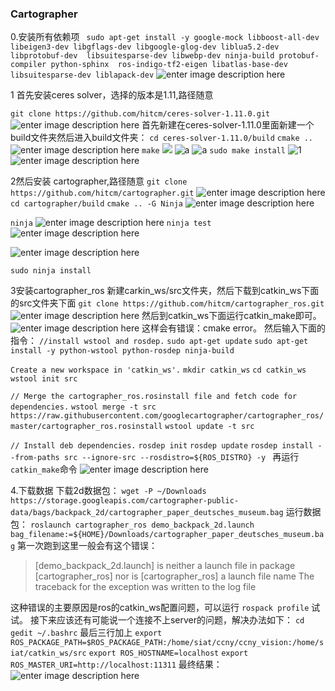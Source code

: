 ### Cartographer
0.安装所有依赖项
``` sudo apt-get install -y google-mock libboost-all-dev  libeigen3-dev libgflags-dev libgoogle-glog-dev liblua5.2-dev libprotobuf-dev  libsuitesparse-dev libwebp-dev ninja-build protobuf-compiler python-sphinx  ros-indigo-tf2-eigen libatlas-base-dev libsuitesparse-dev liblapack-dev``` ![enter image description here](https://github.com/Fuyi-Huang/ES2016_14353091/blob/master/images/ROS/9.png?raw=true)

1 首先安装ceres solver，选择的版本是1.11,路径随意

```git clone https://github.com/hitcm/ceres-solver-1.11.0.git```
![enter image description here](https://github.com/Fuyi-Huang/ES2016_14353091/blob/master/images/Cartographer/2.png?raw=true)
首先新建在ceres-solver-1.11.0里面新建一个build文件夹然后进入build文件夹：
```cd ceres-solver-1.11.0/build```
```cmake ..```
![enter image description here](https://github.com/Fuyi-Huang/ES2016_14353091/blob/master/images/Cartographer/3.png?raw=true)
```make```
<img src = "../images/Cartographer/4.png" />
![a](https://github.com/Fuyi-Huang/ES2016_14353091/blob/master/images/Cartographer/4.png?raw=true)
![a](https://github.com/Fuyi-Huang/ES2016_14353091/blob/master/images/Cartographer/5.png?raw=true)
```sudo make install```
![1](https://github.com/Fuyi-Huang/ES2016_14353091/blob/master/images/Cartographer/6.png?raw=true)
<br>
![enter image description here](https://github.com/Fuyi-Huang/ES2016_14353091/blob/master/images/Cartographer/7.png?raw=true)


2然后安装 cartographer,路径随意
```git clone https://github.com/hitcm/cartographer.git```
![enter image description here](https://github.com/Fuyi-Huang/ES2016_14353091/blob/master/images/Cartographer/8.png?raw=true)
```cd cartographer/build```
```cmake .. -G Ninja```
![enter image description here](https://github.com/Fuyi-Huang/ES2016_14353091/blob/master/images/Cartographer/9.png?raw=true)

```ninja```
![enter image description here](https://github.com/Fuyi-Huang/ES2016_14353091/blob/master/images/Cartographer/10.png?raw=true)
```ninja test```
![enter image description here](https://github.com/Fuyi-Huang/ES2016_14353091/blob/master/images/Cartographer/11.png?raw=true)

![enter image description here](https://github.com/Fuyi-Huang/ES2016_14353091/blob/master/images/Cartographer/12.png?raw=true)

```sudo ninja install```


3安装cartographer_ros
新建carkin_ws/src文件夹，然后下载到catkin_ws下面的src文件夹下面
```git clone https://github.com/hitcm/cartographer_ros.git```
![enter image description here](https://github.com/Fuyi-Huang/ES2016_14353091/blob/master/images/Cartographer/14.png?raw=true)
然后到catkin_ws下面运行catkin_make即可。
![enter image description here](https://github.com/Fuyi-Huang/ES2016_14353091/blob/master/images/Cartographer/15.png?raw=true)
这样会有错误：cmake error。
然后输入下面的指令：
```//install wstool and rosdep.```
```sudo apt-get update```
```sudo apt-get install -y python-wstool python-rosdep ninja-build```

```Create a new workspace in 'catkin_ws'.```
```mkdir catkin_ws```
```cd catkin_ws```
```wstool init src```

```// Merge the cartographer_ros.rosinstall file and fetch code for dependencies.```
```wstool merge -t src https://raw.githubusercontent.com/googlecartographer/cartographer_ros/master/cartographer_ros.rosinstall```
```wstool update -t src```

```// Install deb dependencies.```
```rosdep init```
```rosdep update```
```rosdep install --from-paths src --ignore-src --rosdistro=${ROS_DISTRO} -y ```
再运行```catkin_make```命令
![enter image description here](https://github.com/Fuyi-Huang/ES2016_14353091/blob/master/images/Cartographer/16.png?raw=true)

4.下载数据
下载2d数据包：
```wget -P ~/Downloads https://storage.googleapis.com/cartographer-public-data/bags/backpack_2d/cartographer_paper_deutsches_museum.bag```
运行数据包：
```roslaunch cartographer_ros demo_backpack_2d.launch bag_filename:=${HOME}/Downloads/cartographer_paper_deutsches_museum.bag```
第一次跑到这里一般会有这个错误：
> [demo_backpack_2d.launch] is neither a launch file in package
[cartographer_ros] nor is [cartographer_ros] a launch file name The traceback
for the exception was written to the log file

这种错误的主要原因是ros的catkin_ws配置问题，可以运行 ```rospack profile``` 试试。
接下来应该还有可能说一个连接不上server的问题，解决办法如下：
```cd```
```gedit ~/.bashrc```
最后三行加上
```export```
```ROS_PACKAGE_PATH=$ROS_PACKAGE_PATH:/home/siat/ccny/ccny_vision:/home/siat/catkin_ws/src```
```export ROS_HOSTNAME=localhost```
```export ROS_MASTER_URI=http://localhost:11311```
最终结果：
![enter image description here](https://github.com/Fuyi-Huang/ES2016_14353091/blob/master/images/Cartographer/17.png?raw=true)
